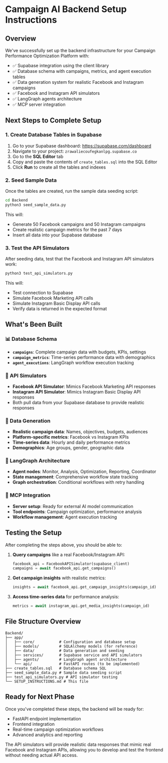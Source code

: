 # Campaign AI Backend Setup Instructions

## Overview
We've successfully set up the backend infrastructure for your Campaign Performance Optimization Platform with:
- ✅ Supabase integration using the client library
- ✅ Database schema with campaigns, metrics, and agent execution tables
- ✅ Data generation system for realistic Facebook and Instagram campaigns
- ✅ Facebook and Instagram API simulators
- ✅ LangGraph agents architecture
- ✅ MCP server integration

## Next Steps to Complete Setup

### 1. Create Database Tables in Supabase

1. Go to your Supabase dashboard: https://supabase.com/dashboard
2. Navigate to your project: `zrawaliecoufegkanlpg.supabase.co`
3. Go to the **SQL Editor** tab
4. Copy and paste the contents of `create_tables.sql` into the SQL Editor
5. Click **Run** to create all the tables and indexes

### 2. Seed Sample Data

Once the tables are created, run the sample data seeding script:

```bash
cd Backend
python3 seed_sample_data.py
```

This will:
- Generate 50 Facebook campaigns and 50 Instagram campaigns
- Create realistic campaign metrics for the past 7 days
- Insert all data into your Supabase database

### 3. Test the API Simulators

After seeding data, test that the Facebook and Instagram API simulators work:

```bash
python3 test_api_simulators.py
```

This will:
- Test connection to Supabase
- Simulate Facebook Marketing API calls
- Simulate Instagram Basic Display API calls
- Verify data is returned in the expected format

## What's Been Built

### 📊 Database Schema
- **`campaigns`**: Complete campaign data with budgets, KPIs, settings
- **`campaign_metrics`**: Time-series performance data with demographics
- **`agent_executions`**: LangGraph workflow execution tracking

### 🤖 API Simulators
- **Facebook API Simulator**: Mimics Facebook Marketing API responses
- **Instagram API Simulator**: Mimics Instagram Basic Display API responses
- Both pull data from your Supabase database to provide realistic responses

### 🔄 Data Generation
- **Realistic campaign data**: Names, objectives, budgets, audiences
- **Platform-specific metrics**: Facebook vs Instagram KPIs
- **Time-series data**: Hourly and daily performance metrics
- **Demographics**: Age groups, gender, geographic data

### 🧠 LangGraph Architecture
- **Agent nodes**: Monitor, Analysis, Optimization, Reporting, Coordinator
- **State management**: Comprehensive workflow state tracking
- **Graph orchestration**: Conditional workflows with retry handling

### 🔌 MCP Integration
- **Server setup**: Ready for external AI model communication
- **Tool endpoints**: Campaign optimization, performance analysis
- **Workflow management**: Agent execution tracking

## Testing the Setup

After completing the steps above, you should be able to:

1. **Query campaigns** like a real Facebook/Instagram API:
   ```python
   facebook_api = FacebookAPISimulator(supabase_client)
   campaigns = await facebook_api.get_campaigns()
   ```

2. **Get campaign insights** with realistic metrics:
   ```python
   insights = await facebook_api.get_campaign_insights(campaign_id)
   ```

3. **Access time-series data** for performance analysis:
   ```python
   metrics = await instagram_api.get_media_insights(campaign_id)
   ```

## File Structure Overview

```
Backend/
├── app/
│   ├── core/           # Configuration and database setup
│   ├── models/         # SQLAlchemy models (for reference)
│   ├── data/           # Data generation and seeding
│   ├── services/       # Supabase service and API simulators
│   ├── agents/         # LangGraph agent architecture
│   └── api/            # FastAPI routes (to be implemented)
├── create_tables.sql   # Database schema SQL
├── seed_sample_data.py # Sample data seeding script
├── test_api_simulators.py # API simulator testing
└── SETUP_INSTRUCTIONS.md # This file
```

## Ready for Next Phase

Once you've completed these steps, the backend will be ready for:
- FastAPI endpoint implementation
- Frontend integration
- Real-time campaign optimization workflows
- Advanced analytics and reporting

The API simulators will provide realistic data responses that mimic real Facebook and Instagram APIs, allowing you to develop and test the frontend without needing actual API access. 